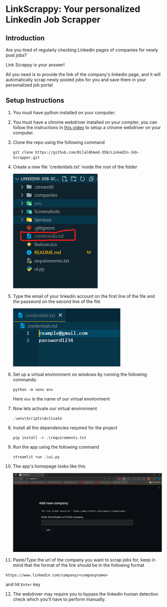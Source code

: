 # LinkScrappy: Your personalized Linkedin Job Scrapper

## Introduction
Are you tired of regularly checking Linkedin pages of companies for  newly post jobs?

Link Scrappy is your answer!

All you need is to provide the link of the company's linkedin page, and it will automatically scrap newly posted jobs for you and save them in your personalized job portal

## Setup Instructions
1. You must have python installed on your computer.
2. You must have a chrome webdriver installed on your compter, you can follow the instructions in [this video](https://www.youtube.com/watch?v=WnWQgUerR0c) to setup a chrome webdriver on your computer.
3. Clone the repo using the following command 
   
   `git clone https://github.com/BilalAhmed-358/LinkedIn-Job-Scrapper.git`
4. Create a new file 'credentials.txt' inside the root of the folder

   ![credentials](Screenshots/credentials.png)

5. Type the email of your linkedin account on the first line of the file and the password on the second line of the file 
   
   ![email and password](Screenshots/email%20password.png)

6. Set up a virtual environment on windows by running the following commands:
   
   `python -m venv env`

   Here `env` is the name of our virtual environment

7. Now lets activate our virtual environment
   
   `.\env\Scripts\Activate`

8. Install all the dependencies required for the project
   
   `pip install -r .\requirements.txt`

9. Run the app using the following command

   `streamlit run .\ui.py`

10. The app's homepage looks like this
    
    ![homepage](Screenshots/Homepage.png)

11. Paste/Type the url of the company you want to scrap jobs for, keep in mind that the format of the link should be in the following format
    
   `https://www.linkedin.com/company/<companyname>`

   and hit `Enter` key

12. The webdriver may require you to bypass the linkedin human detection check which you'll have to perform manually.
